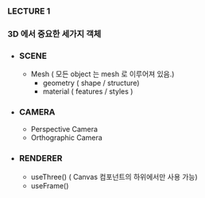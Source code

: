 ### LECTURE 1

### 3D 에서 중요한 세가지 객체

- ### SCENE

  - Mesh ( 모든 object 는 mesh 로 이루어져 있음.)
    - geometry ( shape / structure)
    - material ( features / styles )

- ### CAMERA
  - Perspective Camera
  - Orthographic Camera
- ### RENDERER
  - useThree() ( Canvas 컴포넌트의 하위에서만 사용 가능)
  - useFrame()
